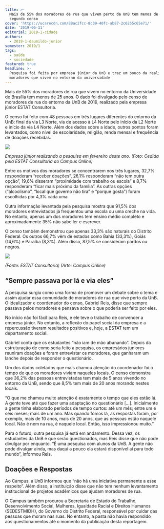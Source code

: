 ```yaml
---
title: >-
  Mais de 55% dos moradores de rua que vivem perto da UnB tem menos de 25 anos,
  segundo censo 
cover: 'https://ucarecdn.com/88ac2fcc-8c39-40fc-ab87-2c6255c65e71/'
date: '2019-06-11'
editorial: 2019-1-cidade
authors:
  - 2019-1-daumildo-junior
semester: 2019/1
tags:
  - saúde
  - sociedade
featured: true
headline: >-
  Pesquisa foi feita por empresa júnior da UnB e traz um pouco da realidade dos
  moradores que vivem no entorno da universidade
---
```

Mais de 55% dos moradores de rua que vivem no entorno da Universidade de Brasília tem menos de 25 anos. O dado foi divulgado pelo censo de moradores de rua do entorno da UnB de 2019, realizado pela empresa júnior ESTAT Consultoria. 

O censo foi feito com 48 pessoas em três lugares diferentes do entorno da UnB: final da via L3 Norte, via de acesso à L4 Norte pelo início da L2 Norte e início da via L4 Norte. Além dos dados sobre a idade, outros pontos foram levantados, como nível de escolaridade, religião, renda mensal e frequência de doações recebidas.

![](https://ucarecdn.com/52fda51c-850e-4738-b71a-e8a330cee471/)

_Empresa júnior realizando a pesquisa em fevereiro deste ano. (Foto: Cedida pela ESTAT Consultoria ao Campus Online)_

Entre os motivos dos moradores se concentrarem nos três lugares, 32,7% responderam “receber doações”, 26,1% responderam “não tem outra opção”, 19,6% disseram “proximidade com trabalho ou escola” e 8,7% responderam “ficar mais próximo da família”. As outras opções (“alcoolismo”, “local que governo não tira” e “porque gosta”) foram escolhidas por 4,3% cada uma. 

Outra informação levantada pela pesquisa mostra que 91,5% dos moradores entrevistados já frequentou uma escola ou uma creche na vida. No entanto, apenas um dos moradores tem ensino médio completo e aproximadamente 35% não sabe ler e escrever.

O censo também demonstrou que apenas 33,3% são naturais do Distrito Federal. Os outros 66,7% vêm de estados como Bahia (33,3%), Goiás (14,6%) e Paraíba (8,3%). Além disso, 87,5% se consideram pardos ou negros. 

![](https://ucarecdn.com/f2c4ffc1-de40-40f9-97b3-add4392cb7a5/)

_(Fonte: ESTAT Consultoria) (Arte: Campus Online)_

## “Sempre passava por lá e via eles”

A pesquisa surgiu como uma forma de promover um debate sobre o tema e assim ajudar essa comunidade de moradores de rua que vive perto da UnB. O idealizador e coordenador do censo, Gabriel Reis, disse que sempre passava pelos moradores e pensava sobre o que poderia ser feito por eles.

No início não foi fácil para Reis, e ele teve o trabalho de convencer a empresa júnior. No entanto, a reflexão do papel social da empresa e a repercussão tiveram resultados positivos e, hoje, a ESTAT tem um departamento social. 

Gabriel conta que os estudantes “não iam de mão abanando”. Depois da estruturação de como seria feito a pesquisa, os empresários juniores reuniram doações e foram entrevistar os moradores, que ganharam um lanche depois de responder o questionário.

Um dos dados coletados que mais chamou atenção do coordenador foi o tempo de que os moradores viviam naqueles locais. O censo demonstra que 36,2% das pessoas entrevistadas tem mais de 5 anos vivendo no entorno da UnB, sendo que 8,5% tem mais de 20 anos morando nestes locais.

“O que me chamou muito atenção é exatamente o tempo que eles estão lá. A gente teve até que fazer uma adaptação no questionário \[...]. Inicialmente a gente tinha elaborado períodos de tempo curtos: até um mês; entre um e seis meses; mais de um ano. Mas quando fomos lá, as respostas foram, por exemplo, mais de 10 anos, mais de 20 anos, que as pessoas estão naquele local. Não é nem na rua, é naquele local. Então, isso impressionou muito.”

Para o futuro, outra pesquisa já está em andamento. Dessa vez, os estudantes da UnB é que serão questionados, mas Reis disse que não pode divulgar por enquanto. “É uma pesquisa com alunos da UnB. A gente não pode divulgar ainda, mas daqui a pouco ela estará disponível aí para todo mundo”, informou Reis.

## Doações e Respostas

Ao Campus, a UnB informou que “não há uma iniciativa permanente a esse respeito”. Além disso, a instituição disse que não tem nenhum levantamento institucional de projetos acadêmicos que ajudam moradores de rua. 

O Campus também procurou a Secretaria de Estado do Trabalho, Desenvolvimento Social, Mulheres, Igualdade Racial e Direitos Humanos (SEDESTMIDH), do Governo do Distrito Federal, responsável por cuidar das pessoas que moram nas ruas. No entanto, a pasta não havia respondido aos questionamentos até o momento da publicação desta reportagem.
